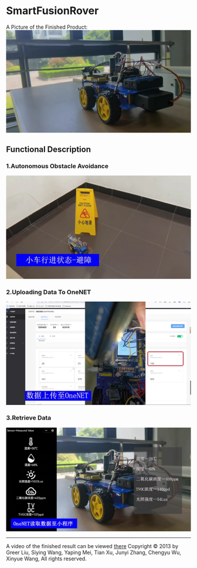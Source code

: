 # SmartFusionRover

A Picture of the Finished Product:
![](/images/智能探测小车.jpg)
## Functional Description
### 1.Autonomous Obstacle Avoidance
![](/images/自主避障.png)
### 2.Uploading Data To OneNET
![](/images/数据上传.png)
### 3.Retrieve Data
![](/images/读取数据.png)

----
A video of the finished result can be viewed [there](https://www.bilibili.com/video/BV1QV4y1t7v4/?vd_source=f2dc1e591f6e512f4cba01f0d8eccc00)
Copyright © 2013 by Greer Liu, Siying Wang, Yaping Mei, Tian Xu, Junyi Zhang, Chengyu Wu, Xinyue Wang, All rights reserved.
